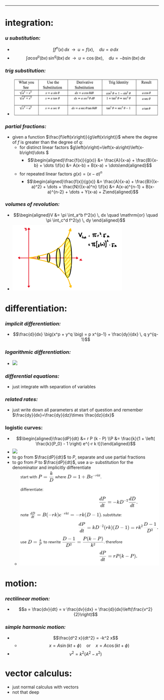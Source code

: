 
-----
# **integration:**
### *u substitution:*
  - $$\int f^n(x) \, dx \;\;\longrightarrow\;\; u = f(x), \quad du = a \, dx$$
  - $$\int a \cos^p(bx) \, \sin^q(bx) \, dx \;\;\longrightarrow\;\;u = \cos(bx), \quad du = -b \sin(bx) \, dx$$
### *trig substitution:*
  - ![](./images/image_1.13eda047.jpg)
### *partial fractions:*
  - given a function $\frac{f\left(x\right)}{g\left(x\right)}$ where the degree of $f$ is greater than the degree of $q$:
    - for distinct linear factors $g\left(x\right)=\left(x-a\right)\left(x-b\right)\dots $
      - $$\begin{aligned}\frac{f(x)}{g(x)} &= \frac{A}{x-a} + \frac{B}{x-b} + \dots \\f(x) &= A(x-b) + B(x-a) + \dots\end{aligned}$$
    - for repeated linear factors $g\left(x\right)={\left(x-a\right)}^{n}$
      - $$\begin{aligned}\frac{f(x)}{g(x)} &= \frac{A}{x-a} + \frac{B}{(x-a)^2} + \dots + \frac{N}{(x-a)^n} \\f(x) &= A(x-a)^{n-1} + B(x-a)^{n-2} + \dots + Y(x-a) + Z\end{aligned}$$
### *volumes of revolution:*
  - $$\begin{aligned}V &= \pi \int_a^b f^2(x) \, dx \quad \mathrm{or} \quad \pi \int_c^d f^2(y) \, dy \end{aligned}$$
  - ![](./images/image_2.474f03f1.png)

# **differentiation:**
### *implicit differentiation:*
  - $$\frac{d}{dx} \big(x^p + y^q \big) = p x^{p-1} + \frac{dy}{dx} \, q y^{q-1}$$
### *logarithmic differentiation:*
  - ![](./images/image_3.bf30445b.emf)
### *differential equations:*
  - just integrate with separation of variables
### *related rates:*
  - just write down all parameters at start of question and remember $\frac{dy}{dx}=\frac{dy}{dz}\times \frac{dz}{dx}$
### logistic curves:
  - $$\begin{aligned}\frac{dP}{dt} &= r P (k - P) \\P &= \frac{k}{1 + \left( \frac{k}{P_0} - 1 \right) e^{-r k t}}\end{aligned}$$
  - ![](./images/image_4.cdceb8f1.emf)
  - to go from $\frac{dP}{dt}$ to $P$, separate and use partial fractions
  - to go from $P$ to $\frac{dP}{dt}$, use a u- substitution for the denominator and implicitly differentiate
    - ![](./images/image_5.661d2628.png)

# **motion:**
### *rectilinear motion:*
  - $$a = \frac{dv}{dt} = v \frac{dv}{dx} = \frac{d}{dx}\left(\frac{v^2}{2}\right)$$
### *simple harmonic motion:*
  - $$\frac{d^2 x}{dt^2} = -k^2 x$$
    - $$x = A \sin(kt + \phi) \quad \text{or} \quad x = A \cos(kt + \phi)$$
  - $$v^2 = k^2 (A^2 - x^2)$$

# **vector calculus:**
- just normal calculus with vectors
- not that deep
